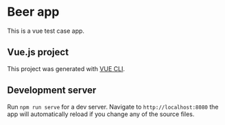 # Beer app

This is a vue test case app.

## Vue.js project

This project was generated with [VUE CLI](https://github.com/vuejs/vue-cli).

## Development server

Run `npm run serve` for a dev server. Navigate to `http://localhost:8080` the app will automatically reload if you change any of the source files.
